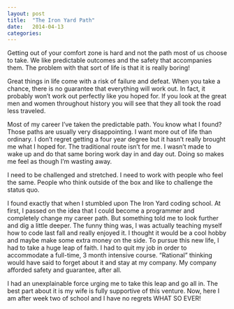 ```yaml
---
layout: post
title:  "The Iron Yard Path"
date:   2014-04-13 
categories: 
---
```


Getting out of your comfort zone is hard and not the path most of us choose to take. We like predictable outcomes and the safety that accompanies them. The problem with that sort of life is that it is really boring!

Great things in life come with a risk of failure and defeat. When you take a chance, there is no guarantee that everything will work out. In fact, it probably won’t work out perfectly like you hoped for. If you look at the great men and women throughout history you will see that they all took the road less traveled.

Most of my career I’ve taken the predictable path. You know what I found? Those paths are usually very disappointing. I want more out of life than ordinary. I don’t regret getting a four year degree but it hasn’t really brought me what I hoped for. The traditional route isn’t for me. I wasn’t made to wake up and do that same boring work day in and day out. Doing so makes me feel as though I’m wasting away.

I need to be challenged and stretched. I need to work with people who feel the same. People who think outside of the box and like to challenge the status quo.

I found exactly that when I stumbled upon The Iron Yard coding school. At first, I passed on the idea that I could become a programmer and completely change my career path. But something told me to look further and dig a little deeper. The funny thing was, I was actually teaching myself how to code last fall and really enjoyed it. I thought it would be a cool hobby and maybe make some extra money on the side. To pursue this new life, I had to take a huge leap of faith. I had to quit my job in order to accommodate a full-time, 3 month intensive course. “Rational” thinking would have said to forget about it and stay at my company. My company afforded safety and guarantee, after all.

I had an unexplainable force urging me to take this leap and go all in. The best part about it is my wife is fully supportive of this venture. Now, here I am after week two of school and I have no regrets WHAT SO EVER!
